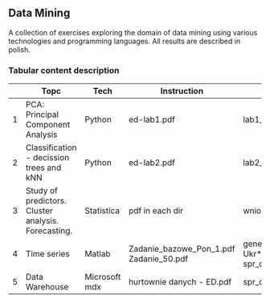 ## Data Mining

A collection of exercises exploring the domain of data mining using various technologies and programming languages. All results are described in polish.

### Tabular content description

|   | Topc                                                | Tech          | Instruction                                | Solution                                              | Points |
|---|-----------------------------------------------------|---------------|--------------------------------------------|-------------------------------------------------------|--------|
| 1 | PCA: Principal Component Analysis                   | Python        | ed-lab1.pdf                                | lab1_*.ipynb                                          | 5/5    |
| 2 | Classification - decission trees and kNN            | Python        | ed-lab2.pdf                                | lab2_*.ipynb                                          | 5/5    |
| 3 | Study of predictors. Cluster analysis. Forecasting. | Statistica    | pdf in each dir                            | wnioski*.pdf                                          | 5/5    |
| 4 | Time series                                         | Matlab        | Zadanie_bazowe_Pon_1.pdf<br>Zadanie_50.pdf | generated_series.mat<br>Ukr*.mat<br>spr_dodatkowe.pdf | 5/5    |
| 5 | Data Warehouse                                      | Microsoft mdx | hurtownie danych - ED.pdf                  | spr_dodatkowe.pdf                                     | 4/5    |